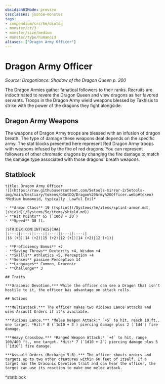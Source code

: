 ```yaml
---
obsidianUIMode: preview
cssclasses: json5e-monster
tags:
- compendium/src/5e/dsotdq
- monster/cr/3
- monster/size/medium
- monster/type/humanoid
aliases: ["Dragon Army Officer"]
---
```

# Dragon Army Officer
*Source: Dragonlance: Shadow of the Dragon Queen p. 200*  

The Dragon Armies gather fanatical followers to their ranks. Recruits are indoctrinated to revere the Dragon Queen and view dragons as her favored servants. Troops in the Dragon Army wield weapons blessed by Takhisis to strike with the power of the dragons they fight alongside.

## Dragon Army Weapons

The weapons of Dragon Army troops are blessed with an infusion of dragon breath. The type of damage these weapons deal depends on the specific army. The stat blocks presented here represent Red Dragon Army troops with weapons infused by the fire of red dragons. You can represent followers of other chromatic dragons by changing the fire damage to match the damage type associated with those dragons' breath weapons.

## Statblock

```ad-statblock
title: Dragon Army Officer
![](https://raw.githubusercontent.com/5etools-mirror-2/5etools-img/main/bestiary/tokens/DSotDQ/Dragon%20Army%20Officer.webp#token)
*Medium humanoid, typically  Lawful Evil*

- **Armor Class** 19 ([splint](/Systems/5e/items/splint-armor.md), [shield](/Systems/5e/items/shield.md))
- **Hit Points** 65 (`10d8 + 20`)
- **Speed** 30 ft.

|STR|DEX|CON|INT|WIS|CHA|
|:---:|:---:|:---:|:---:|:---:|:---:|
|16 (+3)|14 (+2)|15 (+2)|12 (+1)|14 (+2)|12 (+1)|

- **Proficiency Bonus** +2
- **Saving Throws** Dexterity +4, Wisdom +4
- **Skills** Athletics +5, Perception +4
- **Senses** passive Perception 14
- **Languages** Common, Draconic
- **Challenge** 3

## Traits

***Draconic Devotion.*** While the officer can see a Dragon that isn't hostile to it, the officer has advantage on attack rolls.

## Actions

***Multiattack.*** The officer makes two Vicious Lance attacks and uses Assault Orders if it's available.

***Vicious Lance.*** *Melee Weapon Attack:* `+5` to hit, reach 10 ft., one target. *Hit:* 8 (`1d10 + 3`) piercing damage plus 2 (`1d4`) fire damage.

***Heavy Crossbow.*** *Ranged Weapon Attack:* `+4` to hit, range 100/400 ft., one target. *Hit:* 7 (`1d10 + 2`) piercing damage plus 5 (`1d10`) fire damage.

***Assault Orders (Recharge 5-6).*** The officer shouts orders and targets up to two other creatures within 60 feet of itself. If a target has the Draconic Devotion trait and can hear the officer, the target can use its reaction to make one melee attack.
```
^statblock